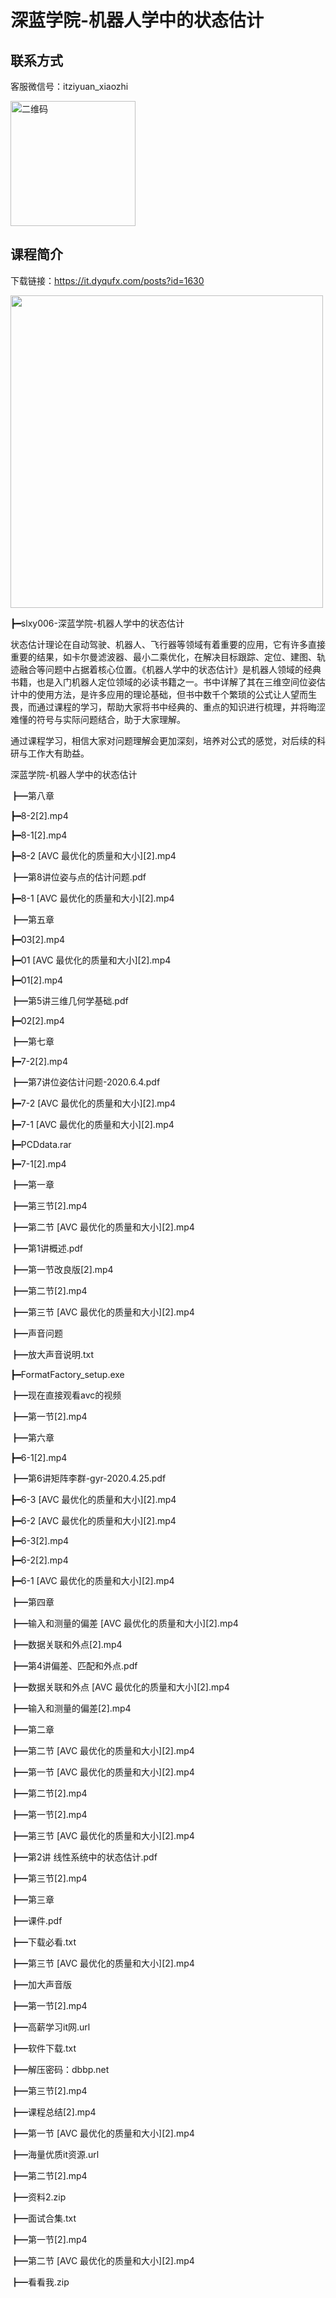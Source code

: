 # 深蓝学院-机器人学中的状态估计

## 联系方式

客服微信号：itziyuan_xiaozhi

<img src="https://ziyuanyun.oss-cn-guangzhou.aliyuncs.com/common/20240614073449/666b82192834a.jpg" width="200" height="200" alt="二维码">

## 课程简介

下载链接：https://it.dyqufx.com/posts?id=1630

<img src="https://ziyuanyun.oss-cn-guangzhou.aliyuncs.com/yun/20240515183454/66448fce9c503.jpg" width="500" alt="">

  ┣━slxy006-深蓝学院-机器人学中的状态估计

 状态估计理论在自动驾驶、机器人、飞行器等领域有着重要的应用，它有许多直接重要的结果，如卡尔曼滤波器、最小二乘优化，在解决目标跟踪、定位、建图、轨迹融合等问题中占据着核心位置。《机器人学中的状态估计》是机器人领域的经典书籍，也是入门机器人定位领域的必读书籍之一。书中详解了其在三维空间位姿估计中的使用方法，是许多应用的理论基础，但书中数千个繁琐的公式让人望而生畏，而通过课程的学习，帮助大家将书中经典的、重点的知识进行梳理，并将晦涩难懂的符号与实际问题结合，助于大家理解。

 通过课程学习，相信大家对问题理解会更加深刻，培养对公式的感觉，对后续的科研与工作大有助益。

 深蓝学院-机器人学中的状态估计



 ┣━第八章

 ┣━8-2[2].mp4

 ┣━8-1[2].mp4

 ┣━8-2 [AVC 最优化的质量和大小][2].mp4

 ┣━第8讲位姿与点的估计问题.pdf

 ┣━8-1 [AVC 最优化的质量和大小][2].mp4

 ┣━第五章

 ┣━03[2].mp4

 ┣━01 [AVC 最优化的质量和大小][2].mp4

 ┣━01[2].mp4

 ┣━第5讲三维几何学基础.pdf

 ┣━02[2].mp4

 ┣━第七章

 ┣━7-2[2].mp4

 ┣━第7讲位姿估计问题-2020.6.4.pdf

 ┣━7-2 [AVC 最优化的质量和大小][2].mp4

 ┣━7-1 [AVC 最优化的质量和大小][2].mp4

 ┣━PCDdata.rar

 ┣━7-1[2].mp4

 ┣━第一章

 ┣━第三节[2].mp4

 ┣━第二节 [AVC 最优化的质量和大小][2].mp4

 ┣━第1讲概述.pdf

 ┣━第一节改良版[2].mp4

 ┣━第二节[2].mp4

 ┣━第三节 [AVC 最优化的质量和大小][2].mp4

 ┣━声音问题

 ┣━放大声音说明.txt

 ┣━FormatFactory_setup.exe

 ┣━现在直接观看avc的视频

 ┣━第一节[2].mp4

 ┣━第六章

 ┣━6-1[2].mp4

 ┣━第6讲矩阵李群-gyr-2020.4.25.pdf

 ┣━6-3 [AVC 最优化的质量和大小][2].mp4

 ┣━6-2 [AVC 最优化的质量和大小][2].mp4

 ┣━6-3[2].mp4

 ┣━6-2[2].mp4

 ┣━6-1 [AVC 最优化的质量和大小][2].mp4

 ┣━第四章

 ┣━输入和测量的偏差 [AVC 最优化的质量和大小][2].mp4

 ┣━数据关联和外点[2].mp4

 ┣━第4讲偏差、匹配和外点.pdf

 ┣━数据关联和外点 [AVC 最优化的质量和大小][2].mp4

 ┣━输入和测量的偏差[2].mp4

 ┣━第二章

 ┣━第二节 [AVC 最优化的质量和大小][2].mp4

 ┣━第一节 [AVC 最优化的质量和大小][2].mp4

 ┣━第二节[2].mp4

 ┣━第一节[2].mp4

 ┣━第三节 [AVC 最优化的质量和大小][2].mp4

 ┣━第2讲 线性系统中的状态估计.pdf

 ┣━第三节[2].mp4

 ┣━第三章

 ┣━课件.pdf

 ┣━下载必看.txt

 ┣━第三节 [AVC 最优化的质量和大小][2].mp4

 ┣━加大声音版

 ┣━第一节[2].mp4

 ┣━高薪学习it网.url

 ┣━软件下载.txt

 ┣━解压密码：dbbp.net

 ┣━第三节[2].mp4

 ┣━课程总结[2].mp4

 ┣━第一节 [AVC 最优化的质量和大小][2].mp4

 ┣━海量优质it资源.url

 ┣━第二节[2].mp4

 ┣━资料2.zip

 ┣━面试合集.txt

 ┣━第一节[2].mp4

 ┣━第二节 [AVC 最优化的质量和大小][2].mp4

 ┣━看看我.zip

  